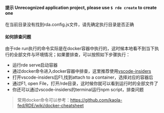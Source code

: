 
#### 提示 Unrecognized application project, please use `$ rde create` to create one
在当前目录没有找到rda.config.js文件，请先确定执行目录是否正确


#### 如何排查问题
由于rde run执行的命令实际是在docker容器中执行的，这时候本地看不到当下执行的全部文件与环境情况；如果要排查，可以按照如下步骤执行：
* 运行rde serve启动容器
* 通过docker命令进入docker容器中排查，这里推荐使用[vscode-insiders](https://code.visualstudio.com/insiders/)
* 打开vscode-insiders后F1,找到attach to a container，选择对应的容器后
* 通过F1, open File，打开/rde目录，这时候你就可以看到运行时的全部文件了
* 你还可以通过vscode-insiders的terminal运行npm script，排查问题

> 常用docker命令可以参考：https://github.com/kaola-fed/RDE/wiki/docker-cheatsheet

